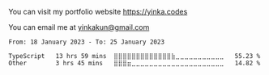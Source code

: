 You can visit my portfolio website <https://yinka.codes>

You can email me at <yinkakun@gmail.com>

<!--START_SECTION:waka-->

```text
From: 18 January 2023 - To: 25 January 2023

TypeScript   13 hrs 59 mins  ⣿⣿⣿⣿⣿⣿⣿⣿⣿⣿⣿⣿⣿⣷⣀⣀⣀⣀⣀⣀⣀⣀⣀⣀⣀   55.23 %
Other        3 hrs 45 mins   ⣿⣿⣿⣶⣀⣀⣀⣀⣀⣀⣀⣀⣀⣀⣀⣀⣀⣀⣀⣀⣀⣀⣀⣀⣀   14.82 %
```

<!--END_SECTION:waka-->
